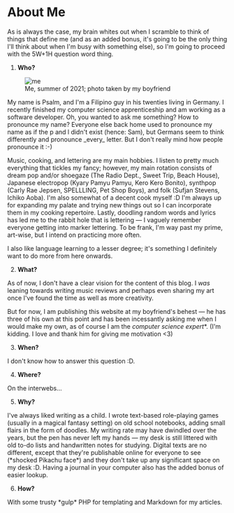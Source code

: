 # About Me

As is always the case, my brain whites out when I scramble to think of things that define me (and as an added bonus, it's going to be the only thing I'll think about when I'm busy with something else), so I'm going to proceed with the 5W+1H question word thing.

1. **Who?**

<figure class="right"><img src="public/media/new_me.JPG" alt="me" class="me" /><figcaption>Me, summer of 2021; photo taken by my boyfriend</figcaption></figure> My name is Psalm, and I'm a Filipino guy in his twenties living in Germany. I recently finished my computer science apprenticeship and am working as a software developer. Oh, you wanted to ask me something? How to pronounce my name? Everyone else back home used to pronounce my name as if the p and l didn't exist (hence: Sam), but Germans seem to think differently and pronounce _every_ letter. But I don't really mind how people pronounce it :-)

Music, cooking, and lettering are my main hobbies. I listen to pretty much everything that tickles my fancy; however, my main rotation consists of dream pop and/or shoegaze (The Radio Dept., Sweet Trip, Beach House), Japanese electropop (Kyary Pamyu Pamyu, Kero Kero Bonito), synthpop (Carly Rae Jepsen, SPELLLING, Pet Shop Boys), and folk (Sufjan Stevens, Ichiko Aoba). I'm also somewhat of a decent cook myself :D I'm always up for expanding my palate and trying new things out so I can incorporate them in my cooking repertoire. Lastly, doodling random words and lyrics has led me to the rabbit hole that is lettering — I vaguely remember everyone getting into marker lettering. To be frank, I'm way past my prime, art-wise, but I intend on practicing more often.

I also like language learning to a lesser degree; it's something I definitely want to do more from here onwards.

2. **What?**

As of now, I don't have a clear vision for the content of this blog. I _was_ leaning towards writing music reviews and perhaps even sharing my art once I've found the time as well as more creativity.

But for now, I am publishing this website at my boyfriend's behest — he has three of his own at this point and has been incessantly asking me when I would make my own, as of course I am the _computer science expert_*. (I'm kidding. I love and thank him for giving me motivation <3)

3. **When?**

I don't know how to answer this question :D.

4. **Where?**

On the interwebs...

5. **Why?**

I've always liked writing as a child. I wrote text-based role-playing games (usually in a magical fantasy setting) on old school notebooks, adding small flairs in the form of doodles. My writing rate may have dwindled over the years, but the pen has never left my hands — my desk is still littered with old to-do lists and handwritten notes for studying. Digital texts are no different, except that they're publishable online for everyone to see (\*shocked Pikachu face\*) and they don't take up any significant space on my desk :D. Having a journal in your computer also has the added bonus of easier lookup.

6. **How?**

With some trusty \*gulp\* PHP for templating and Markdown for my articles.
